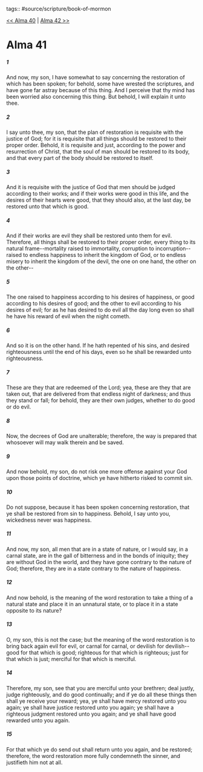tags:: #source/scripture/book-of-mormon

[<< Alma 40](/Book_of_Mormon/09_Alma/Alma_40.md) | [Alma 42 >>](/Book_of_Mormon/09_Alma/Alma_42.md)

# Alma 41

##### 1

And now, my son, I have somewhat to say concerning the restoration of which has been spoken; for behold, some have wrested the scriptures, and have gone far astray because of this thing. And I perceive that thy mind has been worried also concerning this thing. But behold, I will explain it unto thee.

##### 2

I say unto thee, my son, that the plan of restoration is requisite with the justice of God; for it is requisite that all things should be restored to their proper order. Behold, it is requisite and just, according to the power and resurrection of Christ, that the soul of man should be restored to its body, and that every part of the body should be restored to itself.

##### 3

And it is requisite with the justice of God that men should be judged according to their works; and if their works were good in this life, and the desires of their hearts were good, that they should also, at the last day, be restored unto that which is good.

##### 4

And if their works are evil they shall be restored unto them for evil. Therefore, all things shall be restored to their proper order, every thing to its natural frame--mortality raised to immortality, corruption to incorruption--raised to endless happiness to inherit the kingdom of God, or to endless misery to inherit the kingdom of the devil, the one on one hand, the other on the other--

##### 5

The one raised to happiness according to his desires of happiness, or good according to his desires of good; and the other to evil according to his desires of evil; for as he has desired to do evil all the day long even so shall he have his reward of evil when the night cometh.

##### 6

And so it is on the other hand. If he hath repented of his sins, and desired righteousness until the end of his days, even so he shall be rewarded unto righteousness.

##### 7

These are they that are redeemed of the Lord; yea, these are they that are taken out, that are delivered from that endless night of darkness; and thus they stand or fall; for behold, they are their own judges, whether to do good or do evil.

##### 8

Now, the decrees of God are unalterable; therefore, the way is prepared that whosoever will may walk therein and be saved.

##### 9

And now behold, my son, do not risk one more offense against your God upon those points of doctrine, which ye have hitherto risked to commit sin.

##### 10

Do not suppose, because it has been spoken concerning restoration, that ye shall be restored from sin to happiness. Behold, I say unto you, wickedness never was happiness.

##### 11

And now, my son, all men that are in a state of nature, or I would say, in a carnal state, are in the gall of bitterness and in the bonds of iniquity; they are without God in the world, and they have gone contrary to the nature of God; therefore, they are in a state contrary to the nature of happiness.

##### 12

And now behold, is the meaning of the word restoration to take a thing of a natural state and place it in an unnatural state, or to place it in a state opposite to its nature?

##### 13

O, my son, this is not the case; but the meaning of the word restoration is to bring back again evil for evil, or carnal for carnal, or devilish for devilish--good for that which is good; righteous for that which is righteous; just for that which is just; merciful for that which is merciful.

##### 14

Therefore, my son, see that you are merciful unto your brethren; deal justly, judge righteously, and do good continually; and if ye do all these things then shall ye receive your reward; yea, ye shall have mercy restored unto you again; ye shall have justice restored unto you again; ye shall have a righteous judgment restored unto you again; and ye shall have good rewarded unto you again.

##### 15

For that which ye do send out shall return unto you again, and be restored; therefore, the word restoration more fully condemneth the sinner, and justifieth him not at all.
